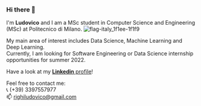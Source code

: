 ### Hi there 👋

I'm **Ludovico** and I am a MSc student in Computer Science and Engineering (MSc) at Politecnico di Milano. ![flag-italy_1f1ee-1f1f9](https://user-images.githubusercontent.com/52406034/141650515-e762b8fe-d829-4bed-be1e-b1a37f95251b.png)


My main area of interest includes Data Science, Machine Learning and Deep Learning.  
Currently, I am looking for Software Engineering or Data Science internship opportunities for summer 2022.

Have a look at my [**Linkedin** profile](https://www.linkedin.com/in/ludovico-righi-18b886167/)! 

Feel free to contact me:  
📞 (+39) 3397557977  
📫 righiludovico@gmail.com

<!--
**LudovicoRighi/LudovicoRighi** is a ✨ _special_ ✨ repository because its `README.md` (this file) appears on your GitHub profile.

Here are some ideas to get you started:

- 🔭 I’m currently working on ...
- 🌱 I’m currently learning ...
- 👯 I’m looking to collaborate on ...
- 🤔 I’m looking for help with ...
- 💬 Ask me about ...
- 📫 How to reach me: ...
- 😄 Pronouns: ...
- ⚡ Fun fact: ...
-->
